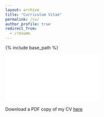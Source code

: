 ```yaml
---
layout: archive
title: "Curriculum Vitae"
permalink: /cv/
author_profile: true
redirect_from:
  - /resume
---
```


{% include base_path %}

<embed src="/files/cv_211018.pdf" type="application/pdf" />

Download a PDF copy of my CV [here](/files/cv_211018.pdf)


